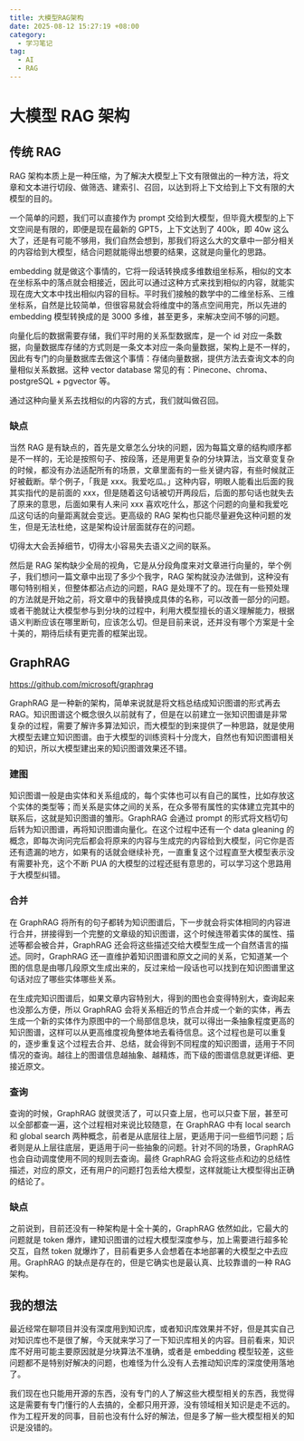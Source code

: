 ```yaml
---
title: 大模型RAG架构
date: 2025-08-12 15:27:19 +08:00
category:
  - 学习笔记
tag:
  - AI
  - RAG
---
```


# 大模型 RAG 架构

## 传统 RAG

RAG 架构本质上是一种压缩，为了解决大模型上下文有限做出的一种方法，将文章和文本进行切段、做筛选、建索引、召回，以达到将上下文给到上下文有限的大模型的目的。

一个简单的问题，我们可以直接作为 prompt 交给到大模型，但毕竟大模型的上下文空间是有限的，即便是现在最新的 GPT5，上下文达到了 400k，即 40w 这么大了，还是有可能不够用，我们自然会想到，那我们将这么大的文章中一部分相关的内容给到大模型，结合问题就能得出想要的结果，这就是向量化的思路。

embedding 就是做这个事情的，它将一段话转换成多维数组坐标系，相似的文本在坐标系中的落点就会相接近，因此可以通过这种方式来找到相似的内容，就能实现在庞大文本中找出相似内容的目标。平时我们接触的数学中的二维坐标系、三维坐标系，自然是比较简单，但很容易就会将维度中的落点空间用完，所以先进的 embedding 模型转换成的是 3000 多维，甚至更多，来解决空间不够的问题。

向量化后的数据需要存储，我们平时用的关系型数据库，是一个 id 对应一条数据，向量数据库存储的方式则是一条文本对应一条向量数据，架构上是不一样的，因此有专门的向量数据库去做这个事情：存储向量数据，提供方法去查询文本的向量相似关系数据。这种 vector database 常见的有：Pinecone、chroma、postgreSQL + pgvector 等。

通过这种向量关系去找相似的内容的方式，我们就叫做召回。

### 缺点

当然 RAG 是有缺点的，首先是文章怎么分块的问题，因为每篇文章的结构顺序都是不一样的，无论是按照句子、按段落，还是用更复杂的分块算法，当文章变复杂的时候，都没有办法适配所有的场景，文章里面有的一些关键内容，有些时候就正好被截断。举个例子，「我是 xxx。我爱吃瓜。」这种内容，明眼人能看出后面的我其实指代的是前面的 xxx，但是随着这句话被切开两段后，后面的那句话也就失去了原来的意思，后面如果有人来问 xxx 喜欢吃什么，那这个问题的向量和我爱吃瓜这句话的向量距离就会变远。更高级的 RAG 架构也只能尽量避免这种问题的发生，但是无法杜绝，这是架构设计层面就存在的问题。

切得太大会丢掉细节，切得太小容易失去语义之间的联系。

然后是 RAG 架构缺少全局的视角，它是从分段角度来对文章进行向量的，举个例子，我们想问一篇文章中出现了多少个我字，RAG 架构就没办法做到，这种没有哪句特别相关，但整体都沾点边的问题，RAG 是处理不了的。现在有一些预处理的方法就是开始之前，将文章中的我替换成具体的名称，可以改善一部分的问题。或者干脆就让大模型参与到分块的过程中，利用大模型擅长的语义理解能力，根据语义判断应该在哪里断句，应该怎么切。但是目前来说，还并没有哪个方案是十全十美的，期待后续有更完善的框架出现。

## GraphRAG

https://github.com/microsoft/graphrag

GraphRAG 是一种新的架构，简单来说就是将文档总结成知识图谱的形式再去 RAG。知识图谱这个概念很久以前就有了，但是在以前建立一张知识图谱是非常复杂的过程，需要了解许多算法知识，而大模型的到来提供了一种思路，就是使用大模型去建立知识图谱。由于大模型的训练资料十分庞大，自然也有知识图谱相关的知识，所以大模型建出来的知识图谱效果还不错。

### 建图

知识图谱一般是由实体和关系组成的，每个实体也可以有自己的属性，比如存放这个实体的类型等；而关系是实体之间的关系，在众多带有属性的实体建立完其中的联系后，这就是知识图谱的雏形。GraphRAG 会通过 prompt 的形式将文档切句后转为知识图谱，再将知识图谱向量化。在这个过程中还有一个 data gleaning 的概念，即每次询问完后都会将原来的内容与生成完的内容给到大模型，问它你是否还有遗漏的地方，如果有的话就会继续补充，一直重复这个过程直至大模型表示没有需要补充，这个不断 PUA 的大模型的过程还挺有意思的，可以学习这个思路用于大模型纠错。

### 合并

在 GraphRAG 将所有的句子都转为知识图谱后，下一步就会将实体相同的内容进行合并，拼接得到一个完整的文章级的知识图谱，这个时候连带着实体的属性、描述等都会被合并，GraphRAG 还会将这些描述交给大模型生成一个自然语言的描述。同时，GraphRAG 还一直维护着知识图谱和原文之间的关系，它知道某一个图的信息是由哪几段原文生成出来的，反过来给一段话也可以找到在知识图谱里这句话对应了哪些实体哪些关系。

在生成完知识图谱后，如果文章内容特别大，得到的图也会变得特别大，查询起来也没那么方便，所以 GraphRAG 会将关系相近的节点合并成一个新的实体，再去生成一个新的实体作为原图中的一个局部信息块，就可以得出一条抽象程度更高的知识图谱，这样可以从更高维度视角整体地去看待信息。这个过程也是可以重复的，逐步重复这个过程去合并、总结，就会得到不同程度的知识图谱，适用于不同情况的查询。越往上的图谱信息越抽象、越精炼，而下级的图谱信息就更详细、更接近原文。

### 查询

查询的时候，GraphRAG 就很灵活了，可以只查上层，也可以只查下层，甚至可以全部都查一遍，这个过程相对来说比较随意，在 GraphRAG 中有 local search 和 global search 两种概念，前者是从底层往上层，更适用于问一些细节问题；后者则是从上层往底层，更适用于问一些抽象的问题。针对不同的场景，GraphRAG 也会自动调度使用不同的规则去查询。最终 GraphRAG 会将这些点和边的总结性描述，对应的原文，还有用户的问题打包丢给大模型，这样就能让大模型得出正确的结论了。

### 缺点

之前说到，目前还没有一种架构是十全十美的，GraphRAG 依然如此，它最大的问题就是 token 爆炸，建知识图谱的过程大模型深度参与，加上需要进行超多轮交互，自然 token 就爆炸了，目前看更多人会想着在本地部署的大模型之中去应用。GraphRAG 的缺点是存在的，但是它确实也是最认真、比较靠谱的一种 RAG 架构。

## 我的想法

最近经常在聊项目并没有深度用到知识库，或者知识库效果并不好，但是其实自己对知识库也不是很了解，今天就来学习了一下知识库相关的内容。目前看来，知识库不好用可能主要原因就是分块算法不准确，或者是 embedding 模型较差，这些问题都不是特别好解决的问题，也难怪为什么没有人去推动知识库的深度使用落地了。

我们现在也只能用开源的东西，没有专门的人了解这些大模型相关的东西，我觉得这是需要有专门懂行的人去搞的，全都只用开源，没有领域相关知识是走不远的。作为工程开发的同事，目前也没有什么好的解法，但是多了解一些大模型相关的知识是没错的。
